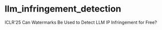 # llm_infringement_detection
ICLR'25 Can Watermarks Be Used to Detect LLM IP Infringement for Free? 

